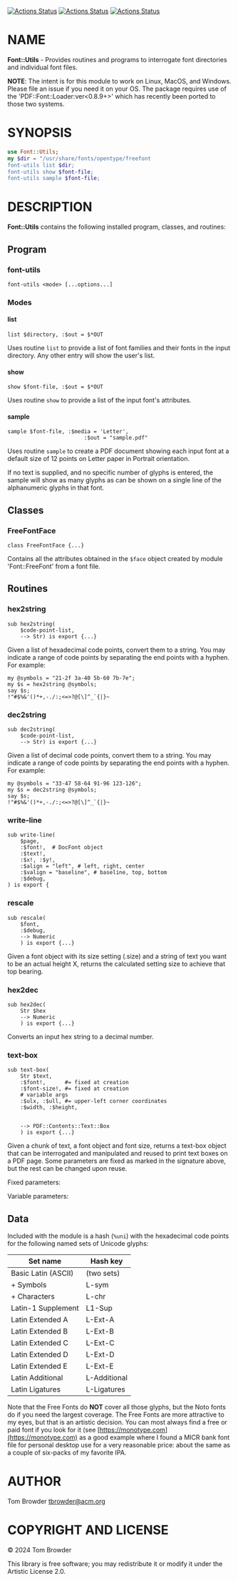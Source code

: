 [![Actions Status](https://github.com/tbrowder/Font-Utils/actions/workflows/linux.yml/badge.svg)](https://github.com/tbrowder/Font-Utils/actions) [![Actions Status](https://github.com/tbrowder/Font-Utils/actions/workflows/macos.yml/badge.svg)](https://github.com/tbrowder/Font-Utils/actions) [![Actions Status](https://github.com/tbrowder/Font-Utils/actions/workflows/windows.yml/badge.svg)](https://github.com/tbrowder/Font-Utils/actions)

NAME
====

**Font::Utils** - Provides routines and programs to interrogate font directories and individual font files. 

**NOTE**: The intent is for this module to work on Linux, MacOS, and Windows. Please file an issue if you need it on your OS. The package requires use of the 'PDF::Font::Loader:ver<0.8.9+>' which has recently been ported to those two systems.

SYNOPSIS
========

```raku
use Font::Utils;
my $dir = "/usr/share/fonts/opentype/freefont
font-utils list $dir;
font-utils show $font-file;
font-utils sample $font-file;
```

DESCRIPTION
===========

**Font::Utils** contains the following installed program, classes, and routines:

Program
-------

### font-utils

    font-utils <mode> [...options...]

### Modes

#### list

`list $directory, :$out = $*OUT`

Uses routine `list` to provide a list of font families and their fonts in the input directory. Any other entry will show the user's list.

#### show 

`show $font-file, :$out = $*OUT`

Uses routine `show` to provide a list of the input font's attributes.

#### sample

    sample $font-file, :$media = 'Letter', 
                            :$out = "sample.pdf"

Uses routine `sample` to create a PDF document showing each input font at a default size of 12 points on Letter paper in Portrait orientation.

If no text is supplied, and no specific number of glyphs is entered, the sample will show as many glyphs as can be shown on a single line of the alphanumeric glyphs in that font.

Classes
-------

### FreeFontFace

`class FreeFontFace {...}`

Contains all the attributes obtained in the `$face` object created by module 'Font::FreeFont' from a font file.

Routines
--------

### hex2string

    sub hex2string(
        $code-point-list, 
        --> Str) is export {...}

Given a list of hexadecimal code points, convert them to a string. You may indicate a range of code points by separating the end points with a hyphen. For example:

    my @symbols = "21-2f 3a-40 5b-60 7b-7e";
    my $s = hex2string @symbols;
    say $s;
    !"#$%&'()*+,-./:;<=>?@[\]^_`{|}~

### dec2string

    sub dec2string(
        $code-point-list, 
        --> Str) is export {...}

Given a list of decimal code points, convert them to a string. You may indicate a range of code points by separating the end points with a hyphen. For example:

    my @symbols = "33-47 58-64 91-96 123-126";
    my $s = dec2string @symbols;
    say $s;
    !"#$%&'()*+,-./:;<=>?@[\]^_`{|}~

### write-line

    sub write-line(
        $page,
        :$font!,  # DocFont object
        :$text!,
        :$x!, :$y!,
        :$align = "left", # left, right, center
        :$valign = "baseline", # baseline, top, bottom
        :$debug,
    ) is export {

### rescale

    sub rescale(
        $font,
        :$debug,
        --> Numeric
        ) is export {...}

Given a font object with its size setting (.size) and a string of text you want to be an actual height X, returns the calculated setting size to achieve that top bearing.

### hex2dec

    sub hex2dec(
        Str $hex
        --> Numeric
        ) is export {...}

Converts an input hex string to a decimal number.

### text-box

    sub text-box(
        Str $text,
        :$font!,      #= fixed at creation
        :$font-size!, #= fixed at creation
        # variable args
        :$ulx, :$ull, #= upper-left corner coordinates
        :$width, :$height,


        --> PDF::Contents::Text::Box
        ) is export {...}

Given a chunk of text, a font object and font size, returns a text-box object that can be interrogated and manipulated and reused to print text boxes on a PDF page. Some parameters are fixed as marked in the signature above, but the rest can be changed upon reuse.

Fixed parameters:

Variable parameters:

Data
----

Included with the module is a hash (`%uni`) with the hexadecimal code points for the following named sets of Unicode glyphs:

<table class="pod-table">
<thead><tr>
<th>Set name</th> <th>Hash key</th>
</tr></thead>
<tbody>
<tr> <td>Basic Latin (ASCII)</td> <td>(two sets)</td> </tr> <tr> <td>+ Symbols</td> <td>L-sym</td> </tr> <tr> <td>+ Characters</td> <td>L-chr</td> </tr> <tr> <td>Latin-1 Supplement</td> <td>L1-Sup</td> </tr> <tr> <td>Latin Extended A</td> <td>L-Ext-A</td> </tr> <tr> <td>Latin Extended B</td> <td>L-Ext-B</td> </tr> <tr> <td>Latin Extended C</td> <td>L-Ext-C</td> </tr> <tr> <td>Latin Extended D</td> <td>L-Ext-D</td> </tr> <tr> <td>Latin Extended E</td> <td>L-Ext-E</td> </tr> <tr> <td>Latin Additional</td> <td>L-Additional</td> </tr> <tr> <td>Latin Ligatures</td> <td>L-Ligatures</td> </tr>
</tbody>
</table>

Note that the Free Fonts do **NOT** cover all those glyphs, but the Noto fonts do if you need the largest coverage. The Free Fonts are more attractive to my eyes, but that is an artistic decision. You can most always find a free or paid font if you look for it (see [https://monotype.com](https://monotype.com) as a good example where I found a MICR bank font file for personal desktop use for a very reasonable price: about the same as a couple of six-packs of my favorite IPA.

AUTHOR
======

Tom Browder <tbrowder@acm.org>

COPYRIGHT AND LICENSE
=====================

© 2024 Tom Browder

This library is free software; you may redistribute it or modify it under the Artistic License 2.0.

